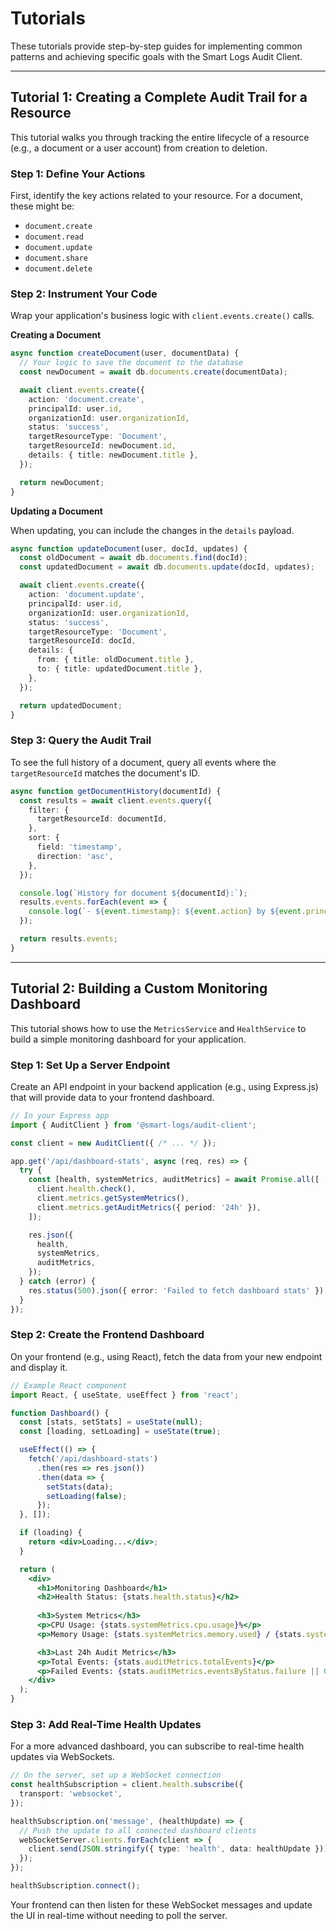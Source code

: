# Tutorials

These tutorials provide step-by-step guides for implementing common patterns and achieving specific goals with the Smart Logs Audit Client.

---

## Tutorial 1: Creating a Complete Audit Trail for a Resource

This tutorial walks you through tracking the entire lifecycle of a resource (e.g., a document or a user account) from creation to deletion.

### Step 1: Define Your Actions

First, identify the key actions related to your resource. For a document, these might be:

-   `document.create`
-   `document.read`
-   `document.update`
-   `document.share`
-   `document.delete`

### Step 2: Instrument Your Code

Wrap your application's business logic with `client.events.create()` calls.

**Creating a Document**

```typescript
async function createDocument(user, documentData) {
  // Your logic to save the document to the database
  const newDocument = await db.documents.create(documentData);

  await client.events.create({
    action: 'document.create',
    principalId: user.id,
    organizationId: user.organizationId,
    status: 'success',
    targetResourceType: 'Document',
    targetResourceId: newDocument.id,
    details: { title: newDocument.title },
  });

  return newDocument;
}
```

**Updating a Document**

When updating, you can include the changes in the `details` payload.

```typescript
async function updateDocument(user, docId, updates) {
  const oldDocument = await db.documents.find(docId);
  const updatedDocument = await db.documents.update(docId, updates);

  await client.events.create({
    action: 'document.update',
    principalId: user.id,
    organizationId: user.organizationId,
    status: 'success',
    targetResourceType: 'Document',
    targetResourceId: docId,
    details: {
      from: { title: oldDocument.title },
      to: { title: updatedDocument.title },
    },
  });

  return updatedDocument;
}
```

### Step 3: Query the Audit Trail

To see the full history of a document, query all events where the `targetResourceId` matches the document's ID.

```typescript
async function getDocumentHistory(documentId) {
  const results = await client.events.query({
    filter: {
      targetResourceId: documentId,
    },
    sort: {
      field: 'timestamp',
      direction: 'asc',
    },
  });

  console.log(`History for document ${documentId}:`);
  results.events.forEach(event => {
    console.log(`- ${event.timestamp}: ${event.action} by ${event.principalId} (${event.status})`);
  });

  return results.events;
}
```

---

## Tutorial 2: Building a Custom Monitoring Dashboard

This tutorial shows how to use the `MetricsService` and `HealthService` to build a simple monitoring dashboard for your application.

### Step 1: Set Up a Server Endpoint

Create an API endpoint in your backend application (e.g., using Express.js) that will provide data to your frontend dashboard.

```typescript
// In your Express app
import { AuditClient } from '@smart-logs/audit-client';

const client = new AuditClient({ /* ... */ });

app.get('/api/dashboard-stats', async (req, res) => {
  try {
    const [health, systemMetrics, auditMetrics] = await Promise.all([
      client.health.check(),
      client.metrics.getSystemMetrics(),
      client.metrics.getAuditMetrics({ period: '24h' }),
    ]);

    res.json({
      health,
      systemMetrics,
      auditMetrics,
    });
  } catch (error) {
    res.status(500).json({ error: 'Failed to fetch dashboard stats' });
  }
});
```

### Step 2: Create the Frontend Dashboard

On your frontend (e.g., using React), fetch the data from your new endpoint and display it.

```jsx
// Example React component
import React, { useState, useEffect } from 'react';

function Dashboard() {
  const [stats, setStats] = useState(null);
  const [loading, setLoading] = useState(true);

  useEffect(() => {
    fetch('/api/dashboard-stats')
      .then(res => res.json())
      .then(data => {
        setStats(data);
        setLoading(false);
      });
  }, []);

  if (loading) {
    return <div>Loading...</div>;
  }

  return (
    <div>
      <h1>Monitoring Dashboard</h1>
      <h2>Health Status: {stats.health.status}</h2>
      
      <h3>System Metrics</h3>
      <p>CPU Usage: {stats.systemMetrics.cpu.usage}%</p>
      <p>Memory Usage: {stats.systemMetrics.memory.used} / {stats.systemMetrics.memory.total}</p>

      <h3>Last 24h Audit Metrics</h3>
      <p>Total Events: {stats.auditMetrics.totalEvents}</p>
      <p>Failed Events: {stats.auditMetrics.eventsByStatus.failure || 0}</p>
    </div>
  );
}
```

### Step 3: Add Real-Time Health Updates

For a more advanced dashboard, you can subscribe to real-time health updates via WebSockets.

```typescript
// On the server, set up a WebSocket connection
const healthSubscription = client.health.subscribe({
  transport: 'websocket',
});

healthSubscription.on('message', (healthUpdate) => {
  // Push the update to all connected dashboard clients
  webSocketServer.clients.forEach(client => {
    client.send(JSON.stringify({ type: 'health', data: healthUpdate }));
  });
});

healthSubscription.connect();
```

Your frontend can then listen for these WebSocket messages and update the UI in real-time without needing to poll the server.